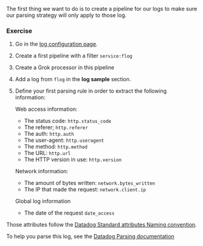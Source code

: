 
The first thing we want to do is to create a pipeline for our logs to make sure our parsing strategy will only apply to those log.



### Exercise

1. Go in the [log configuration page](https://app.datadoghq.com/logs/pipelines).
2. Create a first pipeline with a filter `service:flog`
3. Create a Grok processor in this pipeline
4. Add a log from `flog` in the **log sample** section.
5. Define your first parsing rule in order to extract the following information:

    Web access information:

    * The status code: `http.status_code`
    * The referer; `http.referer`
    * The auth: `http.auth`
    * The user-agent: `http.useragent`
    * The method: `http.method`
    * The URL: `http.url`
    * The HTTP version in use: `http.version`

    Network information:

    * The amount of bytes written: `network.bytes_written`
    * The IP that made the request: `network.client.ip`

    Global log information

    * The date of the request `date_access`

Those attributes follow the [Datadog Standard attributes Naming convention](https://docs.datadoghq.com/logs/processing/attributes_naming_convention/#default-standard-attribute-list).

To help you parse this log, see the [Datadog Parsing documentation](https://docs.datadoghq.com/logs/processing/parsing/)
